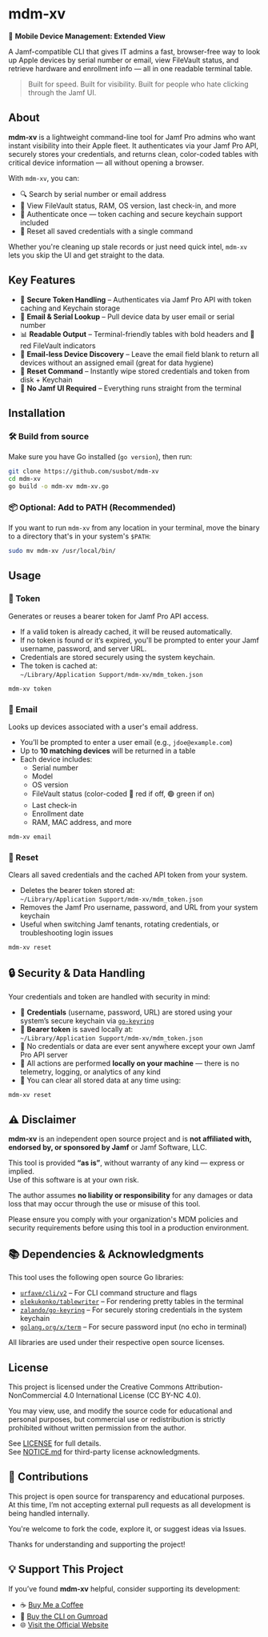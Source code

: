 # mdm-xv

📱 **Mobile Device Management: Extended View**

A Jamf-compatible CLI that gives IT admins a fast, browser-free way to look up Apple devices by serial number or email, view FileVault status, and retrieve hardware and enrollment info — all in one readable terminal table.

> Built for speed. Built for visibility. Built for people who hate clicking through the Jamf UI.

## About

**mdm-xv** is a lightweight command-line tool for Jamf Pro admins who want instant visibility into their Apple fleet. It authenticates via your Jamf Pro API, securely stores your credentials, and returns clean, color-coded tables with critical device information — all without opening a browser.

With `mdm-xv`, you can:

- 🔍 Search by serial number or email address
- 🧾 View FileVault status, RAM, OS version, last check-in, and more
- 🔐 Authenticate once — token caching and secure keychain support included
- 🧹 Reset all saved credentials with a single command

Whether you're cleaning up stale records or just need quick intel, `mdm-xv` lets you skip the UI and get straight to the data.

## Key Features

- 🔐 **Secure Token Handling** – Authenticates via Jamf Pro API with token caching and Keychain storage
- 📧 **Email & Serial Lookup** – Pull device data by user email or serial number
- 📊 **Readable Output** – Terminal-friendly tables with bold headers and 🔴 red FileVault indicators
- 📨 **Email-less Device Discovery** – Leave the email field blank to return all devices without an assigned email (great for data hygiene)
- 🧹 **Reset Command** – Instantly wipe stored credentials and token from disk + Keychain
- 💨 **No Jamf UI Required** – Everything runs straight from the terminal

## Installation

### 🛠 Build from source

Make sure you have Go installed (`go version`), then run:

```bash
git clone https://github.com/susbot/mdm-xv
cd mdm-xv
go build -o mdm-xv mdm-xv.go
```  

### 📦 Optional: Add to PATH (Recommended)

If you want to run `mdm-xv` from any location in your terminal, move the binary to a directory that's in your system's `$PATH`:

```bash
sudo mv mdm-xv /usr/local/bin/

```
## Usage

### 🔐 Token

Generates or reuses a bearer token for Jamf Pro API access.

- If a valid token is already cached, it will be reused automatically.
- If no token is found or it’s expired, you'll be prompted to enter your Jamf username, password, and server URL.
- Credentials are stored securely using the system keychain.
- The token is cached at:  
  `~/Library/Application Support/mdm-xv/mdm_token.json`

```bash
mdm-xv token
```

### 📧 Email

Looks up devices associated with a user's email address.

- You’ll be prompted to enter a user email (e.g., `jdoe@example.com`)
- Up to **10 matching devices** will be returned in a table
- Each device includes:
    - Serial number
    - Model
    - OS version
    - FileVault status (color-coded 🔴 red if off, 🟢 green if on)
    - Last check-in
    - Enrollment date
    - RAM, MAC address, and more

```bash
mdm-xv email
```
### 🧹 Reset

Clears all saved credentials and the cached API token from your system.

- Deletes the bearer token stored at:  
  `~/Library/Application Support/mdm-xv/mdm_token.json`
- Removes the Jamf Pro username, password, and URL from your system keychain
- Useful when switching Jamf tenants, rotating credentials, or troubleshooting login issues

```bash
mdm-xv reset
```

## 🔒 Security & Data Handling

Your credentials and token are handled with security in mind:

- 🔐 **Credentials** (username, password, URL) are stored using your system’s secure keychain via [`go-keyring`](https://github.com/zalando/go-keyring)
- 🧾 **Bearer token** is saved locally at:  
  `~/Library/Application Support/mdm-xv/mdm_token.json`
- 📡 No credentials or data are ever sent anywhere except your own Jamf Pro API server
- 🧠 All actions are performed **locally on your machine** — there is no telemetry, logging, or analytics of any kind
- 🧹 You can clear all stored data at any time using:

```bash
mdm-xv reset
```

## ⚠️ Disclaimer

**mdm-xv** is an independent open source project and is **not affiliated with, endorsed by, or sponsored by Jamf** or Jamf Software, LLC.

This tool is provided **“as is”**, without warranty of any kind — express or implied.  
Use of this software is at your own risk.

The author assumes **no liability or responsibility** for any damages or data loss that may occur through the use or misuse of this tool.

Please ensure you comply with your organization's MDM policies and security requirements before using this tool in a production environment.

## 📚 Dependencies & Acknowledgments

This tool uses the following open source Go libraries:

- [`urfave/cli/v2`](https://github.com/urfave/cli) – For CLI command structure and flags
- [`olekukonko/tablewriter`](https://github.com/olekukonko/tablewriter) – For rendering pretty tables in the terminal
- [`zalando/go-keyring`](https://github.com/zalando/go-keyring) – For securely storing credentials in the system keychain
- [`golang.org/x/term`](https://pkg.go.dev/golang.org/x/term) – For secure password input (no echo in terminal)

All libraries are used under their respective open source licenses.

## License

This project is licensed under the Creative Commons Attribution-NonCommercial 4.0 International License (CC BY-NC 4.0).

You may view, use, and modify the source code for educational and personal purposes, but commercial use or redistribution is strictly prohibited without written permission from the author.

See [LICENSE](./LICENSE) for full details.  
See [NOTICE.md](./NOTICE.md) for third-party license acknowledgments.

## 🤝 Contributions

This project is open source for transparency and educational purposes.  
At this time, I’m not accepting external pull requests as all development is being handled internally.

You're welcome to fork the code, explore it, or suggest ideas via Issues.

Thanks for understanding and supporting the project!


## 💡 Support This Project

If you’ve found **mdm-xv** helpful, consider supporting its development:

- ☕ [Buy Me a Coffee](https://buymeacoffee.com/susbot)
- 💾 [Buy the CLI on Gumroad](https://susbot.gumroad.com/l/jwskbq)
- 🌐 [Visit the Official Website](https://mdm-xv.com/)

